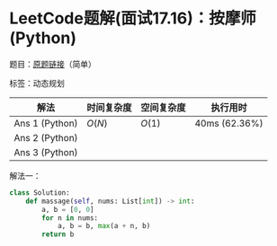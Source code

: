 # LeetCode题解(面试17.16)：按摩师(Python)

题目：[原题链接](https://leetcode-cn.com/problems/the-masseuse-lcci/)（简单）

标签：动态规划

| 解法           | 时间复杂度 | 空间复杂度 | 执行用时      |
| -------------- | ---------- | ---------- | ------------- |
| Ans 1 (Python) | $O(N)$     | $O(1)$     | 40ms (62.36%) |
| Ans 2 (Python) |            |            |               |
| Ans 3 (Python) |            |            |               |

解法一：

```python
class Solution:
    def massage(self, nums: List[int]) -> int:
        a, b = [0, 0]
        for n in nums:
            a, b = b, max(a + n, b)
        return b
```